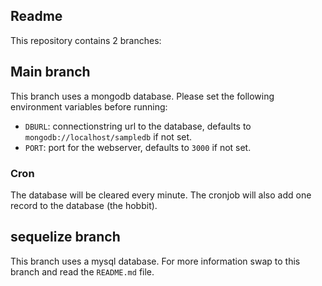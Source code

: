 ## Readme
This repository contains 2 branches:

## Main branch
This branch uses a mongodb database. Please set the following environment variables before running:
- `DBURL`: connectionstring url to the database, defaults to `mongodb://localhost/sampledb` if not set.
- `PORT`: port for the webserver, defaults to `3000` if not set.

###  Cron
The database will be cleared every minute. The cronjob will also add one record to the database (the hobbit).

## sequelize branch
This branch uses a mysql database. For more information swap to this branch and read the `README.md` file.